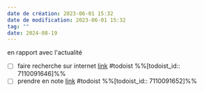 ```yaml
---
date de création: 2023-06-01 15:32
date de modification: 2023-06-01 15:32
tag: ""
date: 2024-08-19
---
```

en rapport avec l'actualité
- [ ] faire recherche sur internet [link](https://todoist.com/showTask?id=7110091646) #todoist %%[todoist_id:: 7110091646]%%
- [ ] prendre en note [link](https://todoist.com/showTask?id=7110091652) #todoist %%[todoist_id:: 7110091652]%%